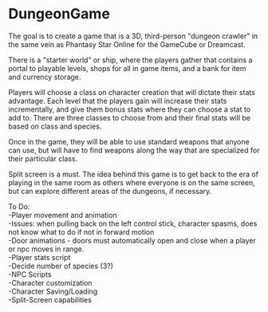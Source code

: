 # DungeonGame

The goal is to create a game that is a 3D, third-person "dungeon crawler" in the same vein as Phantasy Star Online for the GameCube or Dreamcast.<p>

There is a "starter world" or ship, where the players gather that contains a portal to playable levels, shops for all in game items, and a bank for item and currency storage.

Players will choose a class on character creation that will dictate their stats advantage.  Each level that the players gain will increase their stats incrementally, and give them bonus stats where they can choose a stat to add to.  There are three classes to choose from and their final stats will be based on class and species.  

Once in the game, they will be able to use standard weapons that anyone can use, but will have to find weapons along the way that are specialized for their particular class.  

Split screen is a must.  The idea behind this game is to get back to the era of playing in the same room as others where everyone is on the same screen, but can explore different areas of the dungeons, if necessary.

To Do:<br>
-Player movement and animation<br>
  -Issues: when pulling back on the left control stick, character spasms, does not know what to do if not in forward motion<br>
-Door animations - doors must automatically open and close when a player or npc moves in range.<br>
-Player stats script<br>
-Decide number of species (3?)<br>
-NPC Scripts<br>
-Character customization<br>
-Character Saving/Loading<br>
-Split-Screen capabilities<br>
